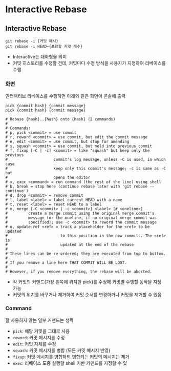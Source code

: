 # Interactive Rebase

## Interactive Rebase

```shell
git rebase -i {커밋 해시}
git rebase -i HEAD~{포함할 커밋 개수}
```

- Interactive는 대화형을 의미
- 커밋 히스토리를 수정할 건데, 커밋마다 수정 방식을 사용자가 지정하여 리베이스를 수행

### 화면

인터렉티브 리베이스를 수행하면 아래와 같은 화면이 콘솔에 출력

```shell
pick {commit hash} {commit message}
pick {commit hash} {commit message}

# Rebase {hash}..{hash} onto {hash} (2 commands)
#
# Commands:
# p, pick <commit> = use commit
# r, reword <commit> = use commit, but edit the commit message
# e, edit <commit> = use commit, but stop for amending
# s, squash <commit> = use commit, but meld into previous commit
# f, fixup [-C | -c] <commit> = like "squash" but keep only the previous
#                    commit's log message, unless -C is used, in which case
#                    keep only this commit's message; -c is same as -C but
#                    opens the editor
# x, exec <command> = run command (the rest of the line) using shell
# b, break = stop here (continue rebase later with 'git rebase --continue')
# d, drop <commit> = remove commit
# l, label <label> = label current HEAD with a name
# t, reset <label> = reset HEAD to a label
# m, merge [-C <commit> | -c <commit>] <label> [# <oneline>]
#         create a merge commit using the original merge commit's
#         message (or the oneline, if no original merge commit was
#         specified); use -c <commit> to reword the commit message
# u, update-ref <ref> = track a placeholder for the <ref> to be updated
#                       to this position in the new commits. The <ref> is
#                       updated at the end of the rebase
#
# These lines can be re-ordered; they are executed from top to bottom.
#
# If you remove a line here THAT COMMIT WILL BE LOST.
#
# However, if you remove everything, the rebase will be aborted.
```

- 각 커밋의 커맨드(가장 왼쪽에 위치한 pick)를 수정해 커밋별 수행할 동작을 지정 가능
- 커밋의 위치를 바꾸거나 제거하여 커밋 순서를 변경하거나 커밋을 제거할 수 있음

### Command

잘 사용하지 않는 일부 커맨드는 생략

- `pick`: 해당 커밋을 그대로 사용
- `reword`: 커밋 메시지를 수정
- `edit`: 커밋 자체를 수정
- `squash`: 커밋 메시지를 병합 (모든 커밋 메시지 반영)
- `fixup`: 커밋 메시지를 병합하되 병합되는 커밋의 메시지는 제거
- `exec`: 리베이스 도중 실행할 shell 기반 커맨드를 지정할 수 있
